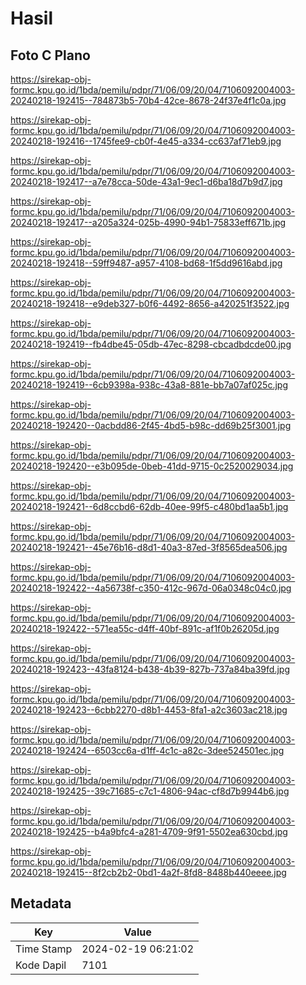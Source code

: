 # Hasil

## Foto C Plano

https://sirekap-obj-formc.kpu.go.id/1bda/pemilu/pdpr/71/06/09/20/04/7106092004003-20240218-192415--784873b5-70b4-42ce-8678-24f37e4f1c0a.jpg

https://sirekap-obj-formc.kpu.go.id/1bda/pemilu/pdpr/71/06/09/20/04/7106092004003-20240218-192416--1745fee9-cb0f-4e45-a334-cc637af71eb9.jpg

https://sirekap-obj-formc.kpu.go.id/1bda/pemilu/pdpr/71/06/09/20/04/7106092004003-20240218-192417--a7e78cca-50de-43a1-9ec1-d6ba18d7b9d7.jpg

https://sirekap-obj-formc.kpu.go.id/1bda/pemilu/pdpr/71/06/09/20/04/7106092004003-20240218-192417--a205a324-025b-4990-94b1-75833eff671b.jpg

https://sirekap-obj-formc.kpu.go.id/1bda/pemilu/pdpr/71/06/09/20/04/7106092004003-20240218-192418--59ff9487-a957-4108-bd68-1f5dd9616abd.jpg

https://sirekap-obj-formc.kpu.go.id/1bda/pemilu/pdpr/71/06/09/20/04/7106092004003-20240218-192418--e9deb327-b0f6-4492-8656-a420251f3522.jpg

https://sirekap-obj-formc.kpu.go.id/1bda/pemilu/pdpr/71/06/09/20/04/7106092004003-20240218-192419--fb4dbe45-05db-47ec-8298-cbcadbdcde00.jpg

https://sirekap-obj-formc.kpu.go.id/1bda/pemilu/pdpr/71/06/09/20/04/7106092004003-20240218-192419--6cb9398a-938c-43a8-881e-bb7a07af025c.jpg

https://sirekap-obj-formc.kpu.go.id/1bda/pemilu/pdpr/71/06/09/20/04/7106092004003-20240218-192420--0acbdd86-2f45-4bd5-b98c-dd69b25f3001.jpg

https://sirekap-obj-formc.kpu.go.id/1bda/pemilu/pdpr/71/06/09/20/04/7106092004003-20240218-192420--e3b095de-0beb-41dd-9715-0c2520029034.jpg

https://sirekap-obj-formc.kpu.go.id/1bda/pemilu/pdpr/71/06/09/20/04/7106092004003-20240218-192421--6d8ccbd6-62db-40ee-99f5-c480bd1aa5b1.jpg

https://sirekap-obj-formc.kpu.go.id/1bda/pemilu/pdpr/71/06/09/20/04/7106092004003-20240218-192421--45e76b16-d8d1-40a3-87ed-3f8565dea506.jpg

https://sirekap-obj-formc.kpu.go.id/1bda/pemilu/pdpr/71/06/09/20/04/7106092004003-20240218-192422--4a56738f-c350-412c-967d-06a0348c04c0.jpg

https://sirekap-obj-formc.kpu.go.id/1bda/pemilu/pdpr/71/06/09/20/04/7106092004003-20240218-192422--571ea55c-d4ff-40bf-891c-af1f0b26205d.jpg

https://sirekap-obj-formc.kpu.go.id/1bda/pemilu/pdpr/71/06/09/20/04/7106092004003-20240218-192423--43fa8124-b438-4b39-827b-737a84ba39fd.jpg

https://sirekap-obj-formc.kpu.go.id/1bda/pemilu/pdpr/71/06/09/20/04/7106092004003-20240218-192423--6cbb2270-d8b1-4453-8fa1-a2c3603ac218.jpg

https://sirekap-obj-formc.kpu.go.id/1bda/pemilu/pdpr/71/06/09/20/04/7106092004003-20240218-192424--6503cc6a-d1ff-4c1c-a82c-3dee524501ec.jpg

https://sirekap-obj-formc.kpu.go.id/1bda/pemilu/pdpr/71/06/09/20/04/7106092004003-20240218-192425--39c71685-c7c1-4806-94ac-cf8d7b9944b6.jpg

https://sirekap-obj-formc.kpu.go.id/1bda/pemilu/pdpr/71/06/09/20/04/7106092004003-20240218-192425--b4a9bfc4-a281-4709-9f91-5502ea630cbd.jpg

https://sirekap-obj-formc.kpu.go.id/1bda/pemilu/pdpr/71/06/09/20/04/7106092004003-20240218-192415--8f2cb2b2-0bd1-4a2f-8fd8-8488b440eeee.jpg


## Metadata

| Key        | Value               |
| ---------- | ------------------- |
| Time Stamp | 2024-02-19 06:21:02 |
| Kode Dapil | 7101                |



